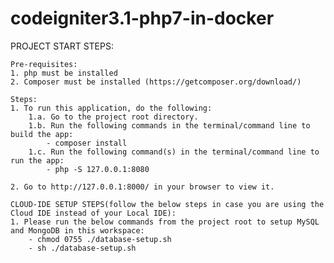 # codeigniter3.1-php7-in-docker

PROJECT START STEPS:

    Pre-requisites:
    1. php must be installed
    2. Composer must be installed (https://getcomposer.org/download/)

    Steps:
    1. To run this application, do the following:
        1.a. Go to the project root directory.
        1.b. Run the following commands in the terminal/command line to build the app:
            - composer install
        1.c. Run the following command(s) in the terminal/command line to run the app:
            - php -S 127.0.0.1:8080

    2. Go to http://127.0.0.1:8000/ in your browser to view it.
	
	CLOUD-IDE SETUP STEPS(follow the below steps in case you are using the Cloud IDE instead of your Local IDE):
	1. Please run the below commands from the project root to setup MySQL and MongoDB in this workspace:
	    - chmod 0755 ./database-setup.sh
	    - sh ./database-setup.sh

